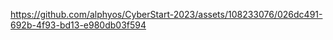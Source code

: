 

https://github.com/alphyos/CyberStart-2023/assets/108233076/026dc491-692b-4f93-bd13-e980db03f594

